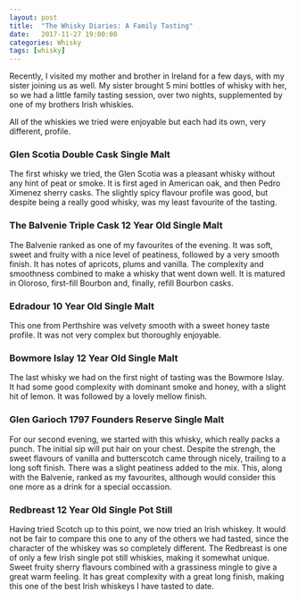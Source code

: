 ```yaml
---
layout: post
title:  "The Whisky Diaries: A Family Tasting"
date:   2017-11-27 19:00:00
categories: Whisky
tags: [whisky]
---
```

Recently, I visited my mother and brother in Ireland for a few days, with my sister joining us as well. My sister brought 5 mini bottles of whisky with her, so we had a little family tasting session, over two nights, supplemented by one of my brothers Irish whiskies. 

All of the whiskies we tried were enjoyable but each had its own, very different, profile.

### Glen Scotia Double Cask Single Malt
The first whisky we tried, the Glen Scotia was a pleasant whisky without any hint of peat or smoke. It is first aged in American oak, and then Pedro Ximenez sherry casks. The slightly spicy flavour profile was good, but despite being a really good whisky, was my least favourite of the tasting.
<!-- more -->

### The Balvenie Triple Cask 12 Year Old Single Malt
The Balvenie ranked as one of my favourites of the evening. It was soft, sweet and fruity with a nice level of peatiness, followed by a very smooth finish. It has notes of apricots, plums and vanilla. The complexity and smoothness combined to make a whisky that went down well. It is matured in Oloroso, first-fill Bourbon and, finally, refill Bourbon casks.

### Edradour 10 Year Old Single Malt
This one from Perthshire was velvety smooth with a sweet honey taste profile. It was not very complex but thoroughly enjoyable.

### Bowmore Islay 12 Year Old Single Malt
The last whisky we had on the first night of tasting was the Bowmore Islay. It  had some good complexity with dominant smoke and honey, with a slight hit of lemon. It was followed by a lovely mellow finish.

### Glen Garioch 1797 Founders Reserve Single Malt
For our second evening, we started with this whisky, which really packs a punch. The initial sip will put hair on your chest. Despite the strengh, the sweet flavours of vanilla and butterscotch came through nicely, trailing to a long soft finish. There was a slight peatiness added to the mix. This, along with the Balvenie, ranked as my favourites, although would consider this one more as a drink for a special occassion.

### Redbreast 12 Year Old Single Pot Still
Having tried Scotch up to this point, we now tried an Irish whiskey. It would not be fair to compare this one to any of the others we had tasted, since the character of the whiskey was so completely different. The Redbreast is one of only a few Irish single pot still whiskies, making it somewhat unique. Sweet fruity sherry flavours combined with a grassiness mingle to give a great warm feeling. It has great complexity with a great long finish, making this one of the best Irish whiskeys I have tasted to date.